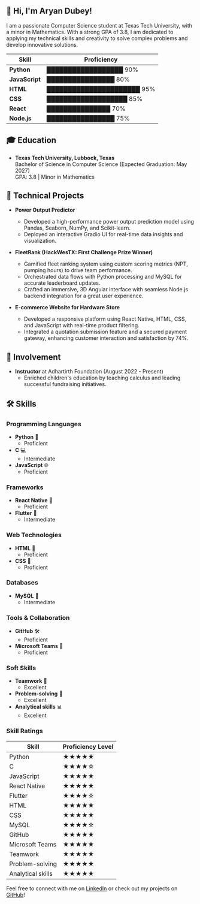 ## 👋 Hi, I'm Aryan Dubey!

I am a passionate Computer Science student at Texas Tech University, with a minor in Mathematics. With a strong GPA of 3.8, I am dedicated to applying my technical skills and creativity to solve complex problems and develop innovative solutions.


| Skill           | Proficiency                |
|------------------|---------------------------|
| **Python**       | ██████████████████ 90%     |
| **JavaScript**   | ████████████████ 80%       |
| **HTML**         | ██████████████████████ 95% |
| **CSS**          | ███████████████████ 85%     |
| **React**        | ███████████████ 70%         |
| **Node.js**      | ████████████████ 75%        |


## 🎓 Education
- **Texas Tech University, Lubbock, Texas**  
  Bachelor of Science in Computer Science (Expected Graduation: May 2027)  
  GPA: 3.8 | Minor in Mathematics

## 🔧 Technical Projects
- **Power Output Predictor**
  - Developed a high-performance power output prediction model using Pandas, Seaborn, NumPy, and Scikit-learn.
  - Deployed an interactive Gradio UI for real-time data insights and visualization.

- **FleetRank (HackWesTX: First Challenge Prize Winner)**
  - Gamified fleet ranking system using custom scoring metrics (NPT, pumping hours) to drive team performance.
  - Orchestrated data flows with Python processing and MySQL for accurate leaderboard updates.
  - Crafted an immersive, 3D Angular interface with seamless Node.js backend integration for a great user experience.

- **E-commerce Website for Hardware Store**
  - Developed a responsive platform using React Native, HTML, CSS, and JavaScript with real-time product filtering.
  - Integrated a quotation submission feature and a secured payment gateway, enhancing customer interaction and satisfaction by 74%.

## 🌱 Involvement
- **Instructor** at Adhartirth Foundation (August 2022 - Present)
  - Enriched children's education by teaching calculus and leading successful fundraising initiatives.

## 🛠️ Skills

### Programming Languages
- **Python** 🐍
  - Proficient
- **C** 💻
  - Intermediate
- **JavaScript** 🌐
  - Proficient

### Frameworks
- **React Native** 📱
  - Proficient
- **Flutter** 🌈
  - Intermediate

### Web Technologies
- **HTML** 📄
  - Proficient
- **CSS** 🎨
  - Proficient

### Databases
- **MySQL** 💾
  - Intermediate

### Tools & Collaboration
- **GitHub** 🛠️
  - Proficient
- **Microsoft Teams** 💼
  - Proficient

### Soft Skills
- **Teamwork** 🤝
  - Excellent
- **Problem-solving** 🧩
  - Excellent
- **Analytical skills** 📊
  - Excellent

### Skill Ratings
| Skill                | Proficiency Level | 
|----------------------|-------------------| 
| Python               | ★★★★★              | 
| C                    | ★★★★☆             | 
| JavaScript           | ★★★★★              | 
| React Native         | ★★★★★              | 
| Flutter              | ★★★★☆             | 
| HTML                 | ★★★★★              | 
| CSS                  | ★★★★★              | 
| MySQL                | ★★★★☆             | 
| GitHub               | ★★★★★              | 
| Microsoft Teams      | ★★★★★              | 
| Teamwork             | ★★★★★              | 
| Problem-solving      | ★★★★★              | 
| Analytical skills    | ★★★★★              | 



Feel free to connect with me on [LinkedIn](https://www.linkedin.com/in/thisisaryandubey) or check out my projects on [GitHub](https://github.com/IamAryanDubey)!

<!--
**IamAryanDubey/IamAryanDubey** is a ✨ _special_ ✨ repository because its `README.md` (this file) appears on your GitHub profile.

Here are some ideas to get you started:

- 🔭 I’m currently working on ...
- 🌱 I’m currently learning ...
- 👯 I’m looking to collaborate on ...
- 🤔 I’m looking for help with ...
- 💬 Ask me about ...
- 📫 How to reach me: ...
- 😄 Pronouns: ...
- ⚡ Fun fact: ...
-->
